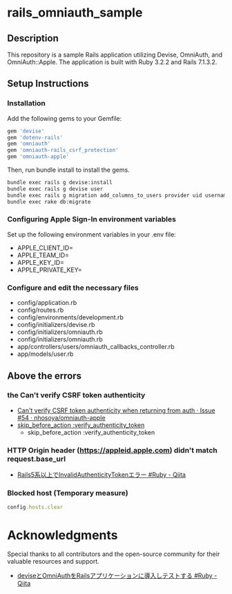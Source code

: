 # rails_omniauth_sample

## Description
This repository is a sample Rails application utilizing Devise, OmniAuth, and OmniAuth::Apple. The application is built with Ruby 3.2.2 and Rails 7.1.3.2.

## Setup Instructions

### Installation
Add the following gems to your Gemfile:
```ruby
gem 'devise'
gem 'dotenv-rails'
gem 'omniauth'
gem 'omniauth-rails_csrf_protection'
gem 'omniauth-apple'
```
Then, run bundle install to install the gems.

```bash
bundle exec rails g devise:install
bundle exec rails g devise user
bundle exec rails g migration add_columns_to_users provider uid username
bundle exec rake db:migrate
```

### Configuring Apple Sign-In environment variables

Set up the following environment variables in your .env file:

- APPLE_CLIENT_ID=
- APPLE_TEAM_ID=
- APPLE_KEY_ID=
- APPLE_PRIVATE_KEY=

### Configure and edit the necessary files

- config/application.rb
- config/routes.rb
- config/environments/development.rb
- config/initializers/devise.rb
- config/initializers/omniauth.rb
- config/initializers/omniauth.rb
- app/controllers/users/omniauth_callbacks_controller.rb
- app/models/user.rb

## Above the errors
### the Can't verify CSRF token authenticity
- [Can't verify CSRF token authenticity when returning from auth · Issue #54 · nhosoya/omniauth-apple](https://github.com/nhosoya/omniauth-apple/issues/54)
- [skip_before_action :verify_authenticity_token](https://qiita.com/nishina555/items/4ffaf5cc57a384b66230#%E3%81%95%E3%81%84%E3%81%94%E3%81%AB)
  - skip_before_action :verify_authenticity_token

### HTTP Origin header (https://appleid.apple.com) didn't match request.base_url
- [Rails5系以上でInvalidAuthenticityTokenエラー #Ruby - Qiita](https://qiita.com/munaita_/items/e1d36fac9515654a76de)

### Blocked host (Temporary measure)

```ruby
config.hosts.clear
```

# Acknowledgments

Special thanks to all contributors and the open-source community for their valuable resources and support.

- [deviseとOmniAuthをRailsアプリケーションに導入しテストする #Ruby - Qiita](https://qiita.com/yuki_0920/items/003d8b1c73352378188d#2-omniauth-%E3%81%A7-google-%E3%82%A2%E3%82%AB%E3%82%A6%E3%83%B3%E3%83%88%E6%A9%9F%E8%83%BD%E3%82%92%E5%AE%9F%E8%A3%85%E3%81%99%E3%82%8B)

